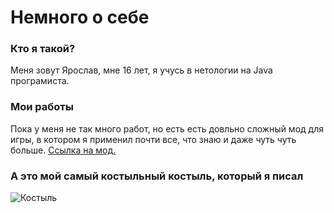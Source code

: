 # Немного о себе

### Кто я такой? 

Меня зовут Ярослав, мне 16 лет, я учусь в нетологии на Java програмиста.

### Мои работы

Пока у меня не так много работ, но есть есть довльно сложный мод для игры, в котором я применил почти все, что знаю и даже чуть чуть больше. 
[Ссылка на мод.](https://github.com/katacanXD/UnknownAddon)

### А это мой самый костыльный костыль, который я писал
![Костыль](https://cdn.discordapp.com/attachments/919533292120854578/1209952186885472286/OKrcu0ZmtsM.png?ex=65e8cac9&is=65d655c9&hm=2fd1ced4ee4e242ec6691becf4ffd9c05d1ca193557bd7156182b167898ccf75&)
